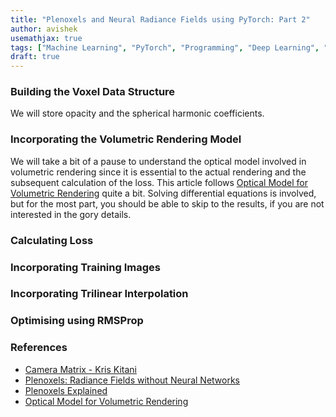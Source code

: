 ```yaml
---
title: "Plenoxels and Neural Radiance Fields using PyTorch: Part 2"
author: avishek
usemathjax: true
tags: ["Machine Learning", "PyTorch", "Programming", "Deep Learning", "Neural Radiance Fields", "Machine Vision"]
draft: true
---
```


### Building the Voxel Data Structure

We will store opacity and the spherical harmonic coefficients.

### Incorporating the Volumetric Rendering Model

We will take a bit of a pause to understand the optical model involved in volumetric rendering since it is essential to the actual rendering and the subsequent calculation of the loss. This article follows [Optical Model for Volumetric Rendering](https://www.youtube.com/watch?v=hiaHlTLN9TE) quite a bit. Solving differential equations is involved, but for the most part, you should be able to skip to the results, if you are not interested in the gory details.

### Calculating Loss

### Incorporating Training Images

### Incorporating Trilinear Interpolation

### Optimising using RMSProp

### References

- [Camera Matrix - Kris Kitani](https://www.cs.cmu.edu/~16385/s17/Slides/11.1_Camera_matrix.pdf)
- [Plenoxels: Radiance Fields without Neural Networks](https://arxiv.org/abs/2112.05131)
- [Plenoxels Explained](https://deeprender.ai/blog/plenoxels-radiance-fields-without-neural-networks)
- [Optical Model for Volumetric Rendering](https://www.youtube.com/watch?v=hiaHlTLN9TE)
